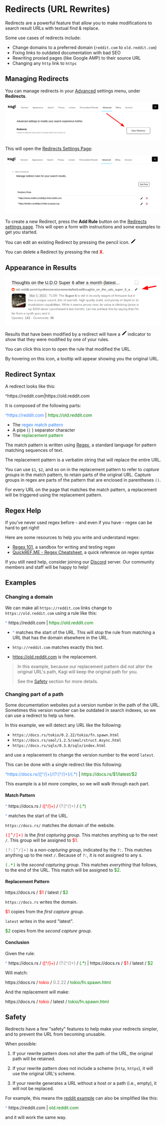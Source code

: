 # Redirects (URL Rewrites)

Redirects are a powerful feature that allow you to make modifications to search result URLs with textual find & replace.

Some use cases of redirects include:

- Change domains to a preferred domain (`reddit.com` to `old.reddit.com`)
- Fixing links to outdated documentation with bad SEO
- Rewriting proxied pages (like Google AMP) to their source URL
- Changing any `http` link to `https`

## Managing Redirects

You can manage redirects in your [Advanced](https://kagi.com/settings?p=advanced) settings menu, under **Redirects**.

![Redirects Settings Location](media/redirects-nav.png)

This will open the [Redirects Settings Page](https://kagi.com/settings?p=redirects):

![Redirects Settings Page](media/redirects-dash.png)

To create a new Redirect, press the **Add Rule** button on the [Redirects settings page](https://kagi.com/settings?p=redirects).
This will open a form with instructions and some examples to get you started.

You can edit an existing Redirect by pressing the pencil icon.
<svg width="16" height="16" viewBox="0 0 12 12" fill="none" xmlns="http://www.w3.org/2000/svg">
<path d="M2.32308 7.69082C1.99365 8.02024 1.5857 8.75208 1.22088 9.49619C0.834202 10.2849 1.6146 11.0653 2.40332 10.6786C3.14743 10.3138 3.87927 9.90586 4.2087 9.57644L10.0139 3.77125L8.12826 1.88563L2.32308 7.69082ZM11.578 2.20712C11.7559 2.02928 11.7411 1.72724 11.545 1.53114L10.3684 0.35451C10.1723 0.158406 9.87024 0.143658 9.69239 0.321504L8.59967 1.41423L10.4853 3.29984L11.578 2.20712Z" fill="currentColor"/>
</svg>

You can delete a Redirect by pressing the red <span style="color:red"><b>X</b></span>.

## Appearance in Results

![Redirect Result Example](media/redirect-result.png)

Results that have been modified by a redirect will have a
<svg width="16" height="16" viewBox="0 0 12 12" fill="none" xmlns="http://www.w3.org/2000/svg">
<path d="M2.32308 7.69082C1.99365 8.02024 1.5857 8.75208 1.22088 9.49619C0.834202 10.2849 1.6146 11.0653 2.40332 10.6786C3.14743 10.3138 3.87927 9.90586 4.2087 9.57644L10.0139 3.77125L8.12826 1.88563L2.32308 7.69082ZM11.578 2.20712C11.7559 2.02928 11.7411 1.72724 11.545 1.53114L10.3684 0.35451C10.1723 0.158406 9.87024 0.143658 9.69239 0.321504L8.59967 1.41423L10.4853 3.29984L11.578 2.20712Z" fill="currentColor"/>
</svg>
indicator to show that they were modified by one of your rules.

You can click this icon to open the rule that modified the URL.

By hovering on this icon, a tooltip will appear showing you the original URL.

## Redirect Syntax

A redirect looks like this:

<div class="rewrite-example">
  <span>^https://reddit.com|https://old.reddit.com</span>
</div>

It is composed of the following parts:

<div class="rewrite-example">
  <span style="color:#3183ff;">^https://reddit.com</span>
  <span>|</span>
  <span style="color:green;">https://old.reddit.com</span>
</div>

- The <span style="color:#3183ff;">regex match pattern</span>
- A pipe (`|` ) separator character
- The <span style="color:green;">replacement pattern</span>

The match pattern is written using [Regex](https://en.wikipedia.org/wiki/Regular_expression), a standard language for pattern matching sequences of text.

The replacement pattern is a verbatim string that will replace the entire URL.

You can use `$1`, `$2`, and so on in the replacement pattern to refer to *capture groups* in the match pattern, to retain parts of the original URL.
Capture groups in regex are parts of the pattern that are enclosed in parentheses `()`.

For every URL on the page that matches the match pattern, a replacement will be triggered using the replacement pattern.

## Regex Help

If you've never used regex before - and even if you have - regex can be hard to get right!

Here are some resources to help you write and understand regex:

- [Regex 101](https://regex101.com/), a sandbox for writing and testing regex
- [QuickREF.ME - Regex Cheatsheet](https://quickref.me/regex), a quick reference on regex syntax

If you still need help, consider joining our [Discord](https://kagi.com/discord) server.
Our community members and staff will be happy to help!

## Examples

### Changing a domain

We can make all `https://reddit.com` links change to `https://old.reddit.com` using a rule like this:

<div class="rewrite-example">
  <span style="color:#3183ff;">^</span>
  <span>https://reddit.com</span>
  <span>|</span>
  <span style="color:green;">https://old.reddit.com</span>
</div>

- <span style="color:#3183ff;">^</span> matches the start of the URL.
  This will stop the rule from matching a URL that has the domain elsewhere in the URL.

- `http://reddit.com` matches exactly this text.

- <span style="color:green;">https://old.reddit.com</span> is the replacement.

> In this example, because our replacement pattern did not alter the original URL's path, Kagi will keep the original path for you.
>
> See the [Safety](#safety) section for more details.

### Changing part of a path

Some documentation websites put a version number in the path of the URL.
Sometimes this version number can be outdated in search indexes, so we can use a redirect to help us here.

In this example, we will detect any URL like the following:

- `https://docs.rs/tokio/0.2.22/tokio/fn.spawn.html`
- `https://docs.rs/smol/1.2.5/smol/struct.Async.html`
- `https://docs.rs/sqlx/0.3.0/sqlx/index.html`

and use a replacement to change the version number to the word `latest`.

This can be done with a single redirect like this following:

<div class="rewrite-example">
  <span style="color:#3183ff">^https://docs.rs/([^/]+)/(?:[^/]+)/(.*)</span>
  <span>|</span>
  <span style="color:green">https://docs.rs/$1/latest/$2</span>
</div>

This example is a bit more complex, so we will walk through each part.

#### Match Pattern

<div class="rewrite-example">
  <span style="color:#3183ff;">^</span>
  <span >https://docs.rs</span>
  <span style="">/</span>
  <span style="color:red;">([^/]+)</span>
  <span style="">/</span>
  <span style="color:gray">(?:[^/]+)</span>
  <span style="">/</span>
  <span style="color:green">(.*)</span>
</div>

<span style="color:#3183ff;">^</span> matches the start of the URL.

`https://docs.rs/` matches the domain of the website.

<span style="color:red;font-family:monospace">([\^/]+)</span> is the *first capturing group*.
This matches anything up to the next `/`.
This group will be assigned to <span style="color:red">$1</span>.

<span style="color:gray;font-family:monospace">(?:[\^/]+)</span> is a *non-capturing group*, indicated by the `?:`.
This matches anything up to the next `/`.
Because of `?:`, it is not assigned to any `$`.

<span style="color:green;font-family:monospace">(.*)</span> is the *second capturing group*.
This matches *everything* that follows, to the end of the URL.
This match will be assigned to <span style="color:green">$2</span>.

#### Replacement Pattern

<div class="rewrite-example">
  <span >https://docs.rs</span>
  <span style="">/</span>
  <span style="color:red;">$1</span>
  <span style="">/</span>
  <span>latest</span>
  <span style="">/</span>
  <span style="color:green">$2</span>
</div>

`https://docs.rs` writes the domain.

<span style="color:red">$1</span> copies from the *first capture group*.

`latest` writes in the word "latest".

<span style="color:green">$2</span> copies from the *second capture group*.

#### Conclusion

Given the rule:

<div class="rewrite-example">
  <span style="color:#3183ff;">^</span>
  <span >https://docs.rs</span>
  <span style="">/</span>
  <span style="color:red;">([^/]+)</span>
  <span style="">/</span>
  <span style="color:gray">(?:[^/]+)</span>
  <span style="">/</span>
  <span style="color:green">(.*)</span>
  <span style="">|</span>
  <span >https://docs.rs</span>
  <span style="">/</span>
  <span style="color:red;">$1</span>
  <span style="">/</span>
  <span>latest</span>
  <span style="">/</span>
  <span style="color:green">$2</span>
</div>

Will match:

<div class="rewrite-example">
  <span >https://docs.rs</span>
  <span style="">/</span>
  <span style="color:red;">tokio</span>
  <span style="">/</span>
  <span style="color:gray">0.2.22</span>
  <span style="">/</span>
  <span style="color:green">tokio/fn.spawn.html</span>
</div>

And the replacement will make:

<div class="rewrite-example">
  <span >https://docs.rs</span>
  <span style="">/</span>
  <span style="color:red;">tokio</span>
  <span style="">/</span>
  <span>latest</span>
  <span style="">/</span>
  <span style="color:green">tokio/fn.spawn.html</span>
</div>

## Safety

Redirects have a few "safety" features to help make your redirects simpler, and to prevent the URL from becoming unusable.

When possible:

1. If your rewrite pattern does not alter the path of the URL, the original path will be retained.

2. If your rewrite pattern does not include a scheme (`http`, `https`), it will use the original URL's scheme.

3. If your rewrite generates a URL without a host or a path (i.e., empty), it will not be replaced.

For example, this means the [reddit example](#changing-a-domain) can also be simplified like this:

<div class="rewrite-example">
  <span style="color:#3183ff;">^</span>
  <span>https://reddit.com</span>
  <span>|</span>
  <span style="color:green;">old.reddit.com</span>
</div>

and it will work the same way.
